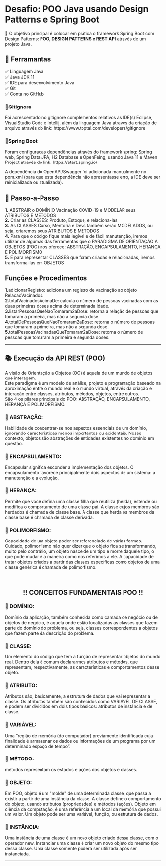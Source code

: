 <h1> Desafio: POO Java usando Design Patterns e Spring Boot</h1>

<p> 💎 O objetivo principal é colocar em prática o framework Spring Boot com Design Patterns: <strong>POO, DESIGN PATTERNS e REST API</strong> através de um projeto Java. </p>

<h2>🛑 Ferramantas</h2>

<p>
✅ Linguagem Java<br>
✅ Java JDK 11<br>
✅ IDE para desenvolvimento Java <br>
✅ Git<br>
✅ Conta no GitHub<br>
</p>

<h3>💎Gitignore</h3>

<p>Foi acrescentado no gitignore complementos relativos as IDE(s) Eclipse, VisualStudio Code
e Intellij, além da linguagem Java através da criação de arquivo através do link: https://www.toptal.com/developers/gitignore</p>

<h3>💎Spring Boot</h3>

<p>Foram configuradas dependências através do framework spring: Spring web, Spring Data JPA, H2 Database e OpenFeing, usando Java 11 e Maven Project através do link: https://start.spring.io/</p>

<p>A dependência do OpenAPI/Swagger foi adicionada manualmente no pom.xml (para que esta dependência não apresentasse erro, a IDE deve ser reinicializada ou atualizada).</p>

<h2> 👣 Passo-a-Passo</h2>

<p>
<strong>	1.</strong> ABSTRAIR o DOMÍNIO Vacinação COVID-19 e MODELAR seus ATRIBUTOS E MÉTODOS <br>
<strong>	2.</strong> Criar as CLASSES: Produto, Estoque, e relaciona-las <br>
<strong>	3.</strong> As CLASSES Curso, Mentoria e Devs também serão MODELADOS, ou seja, criaremos seus ATRIBUTOS E MÉTODOS <br> 
<strong>	4.</strong> Para que o código fique mais legível e de fácil manutenção, iremos utilizar de algumas das ferramentas que o PARADIGMA DE ORIENTAÇÃO A OBJETOS (POO) nos oferece: ABSTRAÇÃO, ENCAPSULAMENTO, HERANÇA E POLIMORFISMO <br>
<strong>	5.</strong> E para representar CLASSES que foram criadas e relacionadas, iremos transforma-las em OBJETOS<br>
</p>

<h2>Funções e Procedimentos</h2>

<strong>     1.</strong>adicionarRegistro: adiciona um registro de vacinação ao objeto RelacaoVacinados.<br>
<strong>     2.</strong>totalVacinadosAcimaDe: calcula o número de pessoas vacinadas com as duas primeiras doses acima de determinada idade.<br>
<strong>     3.</strong>listarPessoasQueNaoTomaram2aDose: retorna a relação de pessoas que tomaram a primeira, mas não a segunda dose.<br>
<strong>     4.</strong>totalDePessoasQueNaoTomaram2aDose: retorna o número de pessoas que tomaram a primeira, mas não a segunda dose.<br>
<strong>     5.</strong>totalPessoasVacinadasQueTomaram2aDose: retorna o número de pessoas que tomaram a primeira e segunda doses.<br>

----

<h2> 📚 Execução da API REST (POO) </h2>

<p>
A visão de Orientação a Objetos (OO) é aquela de um mundo de objetos que interagem.<br>
Este paradigma é um modelo de análise, projeto e programação baseado na aproximação entre o mundo real e o mundo virtual, através da criação e interação entre classes, atributos, métodos, objetos, entre outros.<br>
São 4 os pilares principais do POO: ABSTRAÇÃO, ENCAPSULAMENTO, HERANÇA E POLIMORFISMO. 
</p>


<h3>🔺 ABSTRAÇÃO:</h3>

<p>
Habilidade de concentrar-se nos aspectos essenciais de um domínio, ignorando características menos importantes ou acidentais. Nesse contexto, objetos são abstrações de entidades existentes no domínio em questão.</p>

<h3>🔺 ENCAPSULAMENTO:</h3>

<p> Encapsular significa esconder a implementação dos objetos. O encapsulamento favorece principalmente dois aspectos de um sistema: a manutenção e a evolução.</p>

<h3>🔺 HERANÇA:</h3>

<p>Permite que você defina uma classe filha que reutiliza (herda), estende ou modifica o comportamento de uma classe pai. A classe cujos membros são herdados é chamada de classe base. A classe que herda os membros da classe base é chamada de classe derivada.</p>

<h3> 🔺 POLIMORFISMO:</h3>

<p>Capacidade de um objeto poder ser referenciado de várias formas. Cuidado, polimorfismo não quer dizer que o objeto fica se transformando, muito pelo contrário, um objeto nasce de um tipo e morre daquele tipo, o que pode mudar é a maneira como nos referimos a ele. A capacidade de tratar objetos criados a partir das classes específicas como objetos de uma classe genérica é chamada de polimorfismo.</p>
<br>
<h2 align="center"> ‼️ CONCEITOS FUNDAMENTAIS POO ‼️ </h2>
<p>
<h3>🔻 DOMÍNIO:</h3> 
<p>Domínio da aplicação, também conhecida como camada de negócio ou de objetos de negócio, é aquela onde estão localizadas as classes que fazem parte do domínio do problema, ou seja, classes correspondentes a objetos que fazem parte da descrição do problema.</p>

<h3>🔻 CLASSE: </h3> 
<p>Um elemento do código que tem a função de representar objetos do mundo real. Dentro dela é comum declararmos atributos e métodos, que representam, respectivamente, as características e comportamentos desse objeto.</p>

<h3>🔻 ATRIBUTO: </h3>
<p>Atributos são, basicamente, a estrutura de dados que vai representar a classe. Os atributos também são conhecidos como VARIÁVEL DE CLASSE, e podem ser divididos em dois tipos básicos: atributos de instância e de classe.</p>

<h3>🔻 VARIÁVEL: </h3>
<p>Uma “região de memória (do computador) previamente identificada cuja finalidade é armazenar os dados ou informações de um programa por um determinado espaço de tempo”.</p>

<h3>🔻 MÉTODO: </h3>
<p> métodos representam os estados e ações dos objetos e classes.</p>

<h3>🔻 OBJETO: </h3>
<p>Em POO, objeto é um "molde" de uma determinada classe, que passa a existir a partir de uma instância da classe. A classe define o comportamento do objeto, usando atributos (propriedades) e métodos (ações).
Objeto em ciência da computação, é uma referência a um local da memória que possui um valor. Um objeto pode ser uma variável, função, ou estrutura de dados.</p> 

<h3>🔻 INSTÂNCIA: </h3>
<p>Uma instância de uma classe é um novo objeto criado dessa classe, com o operador new. Instanciar uma classe é criar um novo objeto do mesmo tipo dessa classe. Uma classe somente poderá ser utilizada após ser instanciada.</p>
    
------------
<br>


